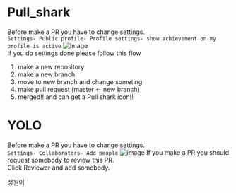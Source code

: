 # Pull_shark
Before make a PR
you have to change settings. <br/>
`Settings- Public profile- Profile settings- show achievement on my profile is active`
![image](https://user-images.githubusercontent.com/76967778/175885002-7b3777b7-a601-425f-86fe-2bb8a62e1d91.png)
<br/>
If you do settings done please follow this flow <br/>
1. make a new repository
2. make a new branch
3. move to new branch and change someting
4. make pull request (master <- new branch)
5. merged!! and can get a Pull shark icon!!

# YOLO
Before make a PR
you have to change settings. <br/>
`Settings- Collaborators- Add people`
![image](https://user-images.githubusercontent.com/76967778/176095332-2e409f87-1126-4b94-b915-6abc25a83d16.png)
If you make a PR you should request somebody to review this PR. <br/>
Click Reviewer and add somebody.


정원이 

